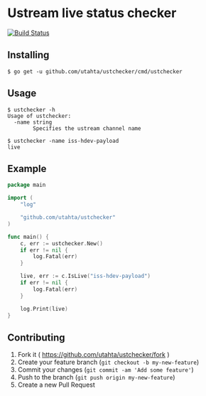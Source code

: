 # Ustream live status checker

[![Build Status](https://travis-ci.org/utahta/ustchecker.svg?branch=master)](https://travis-ci.org/utahta/ustchecker)

## Installing

```
$ go get -u github.com/utahta/ustchecker/cmd/ustchecker
```

## Usage

```
$ ustchecker -h
Usage of ustchecker:
  -name string
        Specifies the ustream channel name

```
```
$ ustchecker -name iss-hdev-payload
live
```

## Example

```go
package main

import (
	"log"

	"github.com/utahta/ustchecker"
)

func main() {
	c, err := ustchecker.New()
	if err != nil {
		log.Fatal(err)
	}

	live, err := c.IsLive("iss-hdev-payload")
	if err != nil {
		log.Fatal(err)
	}

	log.Print(live)
}
```

## Contributing

1. Fork it ( https://github.com/utahta/ustchecker/fork )
2. Create your feature branch (`git checkout -b my-new-feature`)
3. Commit your changes (`git commit -am 'Add some feature'`)
4. Push to the branch (`git push origin my-new-feature`)
5. Create a new Pull Request

